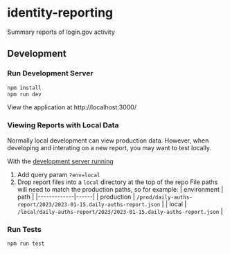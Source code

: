 # identity-reporting

Summary reports of login.gov activity

## Development

### Run Development Server

```bash
npm install
npm run dev
```

View the application at http://localhost:3000/

### Viewing Reports with Local Data

Normally local development can view production data. However, when developing and interating
on a new report, you may want to test locally.

With the [development server running](#run-development-server)

1. Add query param `?env=local`
2. Drop report files into a `local` directory at the top of the repo
    File paths will need to match the production paths, so for example:
    | environment | path |
    |-------------|------|
    | production  | `/prod/daily-auths-report/2023/2023-01-15.daily-auths-report.json` |
    | local       | `/local/daily-auths-report/2023/2023-01-15.daily-auths-report.json` |

### Run Tests

```
npm run test
```
